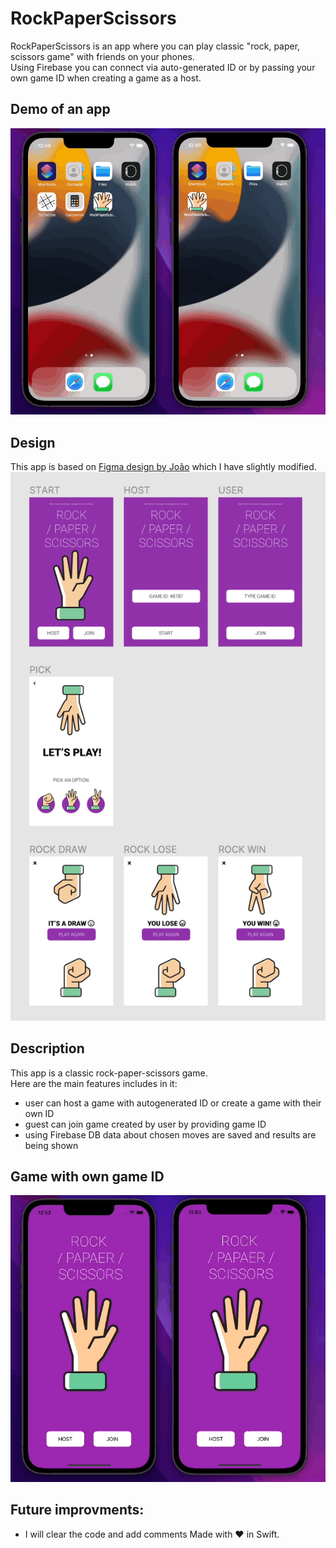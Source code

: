 # RockPaperScissors
RockPaperScissors is an app where you can play classic "rock, paper, scissors game" with friends on your phones. </br>
Using Firebase you can connect via auto-generated ID or by passing your own game ID when creating a game as a host. </br>

## Demo of an app

<img src="readme_files/demo.gif" alt="demo_gif" width="752"/> </br>

## Design 
This app is based on [Figma design by João](https://www.figma.com/community/file/1010460624388193913) which I have slightly modified. </br>
<img src="readme_files/design.png" alt="design" width="732"/> </br>

## Description

This app is a classic rock-paper-scissors game. </br>
Here are the main features includes in it:
- user can host a game with autogenerated ID or create a game with their own ID
- guest can join game created by user by providing game ID
- using Firebase DB data about chosen moves are saved and results are being shown

## Game with own game ID
<img src="readme_files/own_gameid.gif" alt="autoid" width="752"/> </br>

## Future improvments:
- I will clear the code and add comments 
Made with ♥️ in Swift.

